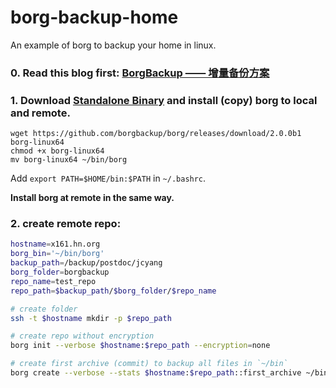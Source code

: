 # borg-backup-home
An example of borg to backup your home in linux.

### 0. Read this blog first: [BorgBackup —— 增量备份方案](https://wzyboy.im/post/1106.html)

### 1. Download [Standalone Binary](https://borgbackup.readthedocs.io/en/stable/installation.html#standalone-binary) and install (copy) borg to local and remote.
```
wget https://github.com/borgbackup/borg/releases/download/2.0.0b1   borg-linux64
chmod +x borg-linux64
mv borg-linux64 ~/bin/borg
```
Add `export PATH=$HOME/bin:$PATH` in `~/.bashrc`.

**Install borg at remote in the same way.**

### 2. create remote repo:
```bash
hostname=x161.hn.org
borg_bin='~/bin/borg'
backup_path=/backup/postdoc/jcyang
borg_folder=borgbackup
repo_name=test_repo
repo_path=$backup_path/$borg_folder/$repo_name

# create folder
ssh -t $hostname mkdir -p $repo_path

# create repo without encryption
borg init --verbose $hostname:$repo_path --encryption=none 

# create first archive (commit) to backup all files in `~/bin`
borg create --verbose --stats $hostname:$repo_path::first_archive ~/bin
```

   
   
